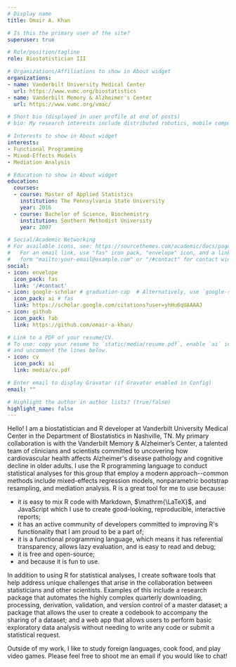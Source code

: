 ```yaml
---
# Display name
title: Omair A. Khan

# Is this the primary user of the site?
superuser: true

# Role/position/tagline
role: Biostatistician III

# Organizations/Affiliations to show in About widget
organizations:
- name: Vanderbilt University Medical Center
  url: https://www.vumc.org/biostatistics
- name: Vanderbilt Memory & Alzheimer's Center
  url: https://www.vumc.org/vmac/

# Short bio (displayed in user profile at end of posts)
# bio: My research interests include distributed robotics, mobile computing and programmable matter.

# Interests to show in About widget
interests:
- Functional Programming
- Mixed-Effects Models
- Mediation Analysis

# Education to show in About widget
education:
  courses:
  - course: Master of Applied Statistics
    institution: The Pennsylvania State University
    year: 2016
  - course: Bachelor of Science, Biochemistry
    institution: Southern Methodist University
    year: 2007

# Social/Academic Networking
# For available icons, see: https://sourcethemes.com/academic/docs/page-builder/#icons
#   For an email link, use "fas" icon pack, "envelope" icon, and a link in the
#   form "mailto:your-email@example.com" or "/#contact" for contact widget.
social:
- icon: envelope
  icon_pack: fas
  link: '/#contact'
- icon: google-scholar # graduation-cap  # Alternatively, use `google-scholar` icon from `ai` icon pack
  icon_pack: ai # fas
  link: https://scholar.google.com/citations?user=yhHu6qUAAAAJ
- icon: github
  icon_pack: fab
  link: https://github.com/omair-a-khan/

# Link to a PDF of your resume/CV.
# To use: copy your resume to `static/media/resume.pdf`, enable `ai` icons in `params.toml`, 
# and uncomment the lines below.
- icon: cv
  icon_pack: ai
  link: media/cv.pdf

# Enter email to display Gravatar (if Gravatar enabled in Config)
email: ""

# Highlight the author in author lists? (true/false)
highlight_name: false
---
```


Hello! I am a biostatistician and R developer at Vanderbilt University Medical Center in the Department of Biostatistics in Nashville, TN. My primary collaboration is with the Vanderbilt Memory & Alzheimer’s Center, a talented team of clinicians and scientists committed to uncovering how cardiovascular health affects Alzheimer's disease pathology and cognitive decline in older adults. I use the R programming language to conduct statistical analyses for this group that employ a modern approach--common methods include mixed-effects regression models, nonparametric bootstrap resampling, and mediation analysis. R is a great tool for me to use because:
 - it is easy to mix R code with Markdown, $\mathrm{\LaTeX}$, and JavaScript which I use to create good-looking, reproducible, interactive reports;
 - it has an active community of developers committed to improving R's functionality that I am proud to be a part of;
 - it is a functional programming language, which means it has referential transparency, allows lazy evaluation, and is easy to read and debug;
 - it is free and open-source;
 - and because it is fun to use.
 
In addition to using R for statistical analyses, I create software tools that help address unique challenges that arise in the collaboration between statisticians and other scientists. Examples of this include a research package that automates the highly complex quarterly downloading, processing, derivation, validation, and version control of a master dataset; a package that allows the user to create a codebook to accompany the sharing of a dataset; and a web app that allows users to perform basic exploratory data analysis without needing to write any code or submit a statistical request.

Outside of my work, I like to study foreign languages, cook food, and play video games. Please feel free to shoot me an email if you would like to chat!
